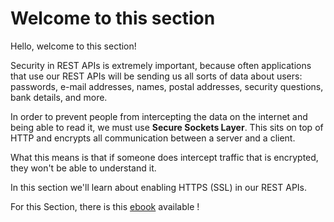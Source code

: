 # Welcome to this section

Hello, welcome to this section!

Security in REST APIs is extremely important, because often applications that use our REST APIs will be sending us all sorts of data about users: passwords, e-mail addresses, names, postal addresses, security questions, bank details, and more.

In order to prevent people from intercepting the data on the internet and being able to read it, we must use **Secure Sockets Layer**. This sits on top of HTTP and encrypts all communication between a server and a client.

What this means is that if someone does intercept traffic that is encrypted, they won't be able to understand it.

In this section we'll learn about enabling HTTPS (SSL) in our REST APIs.

For this Section, there is this [ebook](https://books.tecladocode.com/rest-apis-with-flask-and-python/) available !